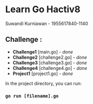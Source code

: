 # Learn Go Hactiv8

Suwandi Kurniawan - 1955617840-1140

## Challenge :

- **Challenge1** [main.go] - *done* 
- **Challenge2** [challenge2.go] - *done* 
- **Challenge3** [challenge3.go] - *done* 
- **Challenge4** [challenge4.go] - *done* 
- **Project1** [project1.go] - *done* 

In the project directory, you can run:

### `go run [filename].go`
